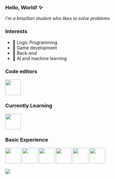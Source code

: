 ### Hello, World! ✨

<i>I'm a brazilian student who likes to solve problems</i>

### Interests
- 📍 Logic Programming
- 📍 Game development
- 📍 Back-end
- 📍 AI and machine learning

<h3>Code editors</h3>
<img height="50px" src="https://cdn.jsdelivr.net/gh/devicons/devicon/icons/vscode/vscode-original.svg" />

<h3>Currently Learning</h3>
<img height="50px" src="https://cdn.jsdelivr.net/gh/devicons/devicon/icons/javascript/javascript-original.svg" />

<h3>Basic Experience</h3>
<p>
<img height="50px"src="https://cdn.jsdelivr.net/gh/devicons/devicon/icons/html5/html5-original.svg" />
<img height="50px"src="https://cdn.jsdelivr.net/gh/devicons/devicon/icons/css3/css3-original.svg" />
<img height="50px"src="https://cdn.jsdelivr.net/gh/devicons/devicon/icons/bootstrap/bootstrap-plain.svg" />
<img height="50px"src="https://cdn.jsdelivr.net/gh/devicons/devicon/icons/mysql/mysql-plain.svg" />
<img height="50px"src="https://cdn.jsdelivr.net/gh/devicons/devicon/icons/cplusplus/cplusplus-original.svg" />
<img height="50px"src="https://cdn.jsdelivr.net/gh/devicons/devicon/icons/csharp/csharp-original.svg" />
</p>
          
<img src="https://i.pinimg.com/564x/33/82/20/338220e6b50e2c8a162b98990e22d592.jpg">
<!--
**isabelabu/isabelabu** is a ✨ _special_ ✨ repository because its `README.md` (this file) appears on your GitHub profile.

Here are some ideas to get you started:

- 🔭 I’m currently working on ...
- 🌱 I’m currently learning ...
- 👯 I’m looking to collaborate on ...
- 🤔 I’m looking for help with ...
- 💬 Ask me about ...
- 📫 How to reach me: ...
- 😄 Pronouns: ...
- ⚡ Fun fact: ...
-->
